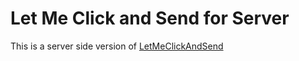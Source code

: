 # Let Me Click and Send for Server

This is a server side version of [LetMeClickAndSend](https://github.com/Fallen-Breath/LetMeClickAndSend)

